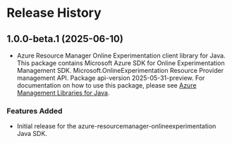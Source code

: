 # Release History

## 1.0.0-beta.1 (2025-06-10)

- Azure Resource Manager Online Experimentation client library for Java. This package contains Microsoft Azure SDK for Online Experimentation Management SDK. Microsoft.OnlineExperimentation Resource Provider management API. Package api-version 2025-05-31-preview. For documentation on how to use this package, please see [Azure Management Libraries for Java](https://aka.ms/azsdk/java/mgmt).

### Features Added

- Initial release for the azure-resourcemanager-onlineexperimentation Java SDK.
